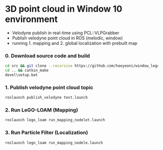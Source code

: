 # 3D point cloud in Window 10 environment

* Velodyne publish in real-time using PCL::VLPGrabber
* Publish velodyne point cloud in ROS (melodic, window)
* running 1. mapping and 2. global localization with prebuilt map


### 0. Download source code and build 
```bash
cd src && git clone --recursive https://github.com/haeyeoni/window_lego_loam
cd .. && catkin_make
devel\setup.bat 
```
### 1. Publish velodyne point cloud topic
```bash
roslaunch publish_velodyne test.launch
```

### 2. Run LeGO-LOAM (Mapping)
```bash
roslaunch lego_loam run_mapping_nodelet.launch
```

### 3. Run Particle Filter (Localization)
```bash
roslaunch lego_loam run_mapping_nodele.launch
```



